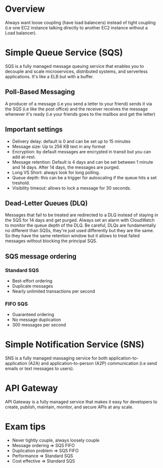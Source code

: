# Overview
Always want loose coupling (have load balancers) instead of tight coupling (i.e one EC2 instance talking directly to another EC2 instance without a Load balancer). 
# Simple Queue Service (SQS)
SQS is a fully managed message queuing service that enables you to decouple and scale microservices, distributed systems, and serverless applications. It's like a ELB but with a buffer.
## Poll-Based Messaging
A producer of a message (i.e you send a letter to your friend) sends it via the SQS (i.e like the post office) and the receiver receives the message whenever it's ready (i.e your friends goes to the mailbox and get the letter)
## Important settings
- Delivery delay: default is 0 and can be set up to 15 minutes
- Message size: Up to 256 KB text in any format
- Encryption: by default messages are encrypted in transit but you can add at-rest.
- Message retention: Default is 4 days and can be set between 1 minute and 14 days. After 14 days, the messages are purged.
- Long VS Short: always look for long polling.
- Queue depth: this can be a trigger for autoscaling if the queue hits a set treshold.
- Visibility timeout: allows to lock a message for 30 seconds.

## Dead-Letter Queues (DLQ)
Messages that fail to be treated are redirected to a DLQ instead of staying in the SQS for 14 days and get purged. Always set an alarm with CloudWatch to monitor the queue depth of the DLQ. Be careful, DLQs are fundamentally no different than SQSs, they're just used differently but they are the same. So they have the same retention window but it allows to treat failed messages without blocking the principal SQS.

## SQS message ordering
### Standard SQS
- Best-effort ordering
- Duplicate messages
- Nearly unlimited transactions per second
### FIFO SQS
- Guaranteed ordering
- No message duplication
- 300 messages per second

# Simple Notification Service (SNS)
SNS is a fully managed massaging service for both application-to-application (A2A) and application-to-person (A2P) communication (i.e send emails or text messages to users).
# API Gateway
API Gateway is a fully managed service that makes it easy for developers to create, publish, maintain, monitor, and secure APIs at any scale.

# Exam tips
- Never tightly couple, always loosely couple
- Message ordering => SQS FIFO
- Duplication problem => SQS FIFO
- Performance => Standard SQS
- Cost effective => Standard SQS